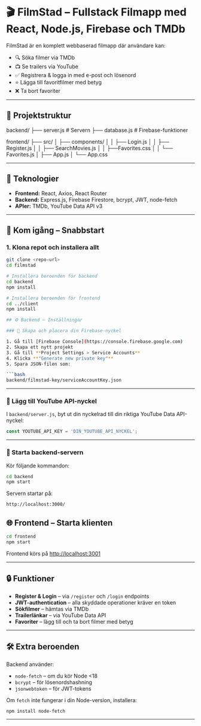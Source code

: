 # 🎬 FilmStad – Fullstack Filmapp med React, Node.js, Firebase och TMDb

FilmStad är en komplett webbaserad filmapp där användare kan:

- 🔍 Söka filmer via TMDb
- 📺 Se trailers via YouTube
- ✅ Registrera & logga in med e-post och lösenord
- ⭐ Lägga till favoritfilmer med betyg
- ❌ Ta bort favoriter

---

## 📁 Projektstruktur

backend/
├── server.js          # Servern
├── database.js       # Firebase-funktioner

frontend/
├── src/
│   ├── components/
│   │   ├── Login.js
│   │   ├── Register.js
│   │   ├── SearchMovies.js
│   │   ├──Favorites.css
│   │   └── Favorites.js
│   ├── App.js
│   └── App.css


---

## 🧰 Teknologier

- **Frontend:** React, Axios, React Router
- **Backend:** Express.js, Firebase Firestore, bcrypt, JWT, node-fetch
- **APIer:** TMDb, YouTube Data API v3

---

## 🚀 Kom igång – Snabbstart

### 1. Klona repot och installera allt

```bash
git clone <repo-url>
cd filmstad

# Installera beroenden för backend
cd backend
npm install

# Installera beroenden för frontend
cd ../client
npm install

## ⚙️ Backend – Inställningar

### 🔐 Skapa och placera din Firebase-nyckel

1. Gå till [Firebase Console](https://console.firebase.google.com)
2. Skapa ett nytt projekt
3. Gå till **Project Settings > Service Accounts**
4. Klicka **"Generate new private key"**
5. Spara JSON-filen som:

```bash
backend/filmstad-key/serviceAccountKey.json
```

---

### 🔑 Lägg till YouTube API-nyckel

I `backend/server.js`, byt ut din nyckelrad till din riktiga YouTube Data API-nyckel:

```js
const YOUTUBE_API_KEY = 'DIN_YOUTUBE_API_NYCKEL';
```

---

### 🏁 Starta backend-servern

Kör följande kommandon:

```bash
cd backend
npm start
```

Servern startar på:

```
http://localhost:3000/
```

## 🌐 Frontend – Starta klienten

```bash
cd frontend
npm start
```

Frontend körs på [http://localhost:3001](http://localhost:3001)

---

## 🔒 Funktioner

- **Register & Login** – via `/register` och `/login` endpoints
- **JWT-authentication** – alla skyddade operationer kräver en token
- **Sökfilmer** – hämtas via TMDb
- **Trailerlänkar** – via YouTube Data API
- **Favoriter** – lägg till och ta bort filmer med betyg

---

## 🛠 Extra beroenden

Backend använder:

- `node-fetch` – om du kör Node <18
- `bcrypt` – för lösenordshashning
- `jsonwebtoken` – för JWT-tokens

Om `fetch` inte fungerar i din Node-version, installera:
```bash
npm install node-fetch
```

---